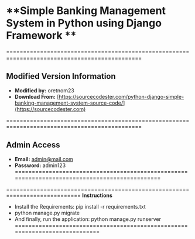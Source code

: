 # **Simple Banking Management System in Python using Django Framework **

==============================================================================================
## **Modified Version Information**
- **Modified by:** oretnom23
- **Download From:** [https://sourcecodester.com/python-django-simple-banking-management-system-source-code/](https://sourcecodester.com)

==============================================================================================
## **Admin Access**
- **Email:** admin@mail.com
- **Password:** admin123
==============================================================================================

============================================================================
**Instructions**
- Install the Requirements: pip install -r requirements.txt
- python manage.py migrate
- And finally, run the application: python manage.py runserver
============================================================================
